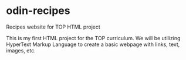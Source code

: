 # odin-recipes
Recipes website for TOP HTML project

This is my first HTML project for the TOP curriculum.
We will be utilizing HyperText Markup Language to create a basic webpage with links, text, images, etc.